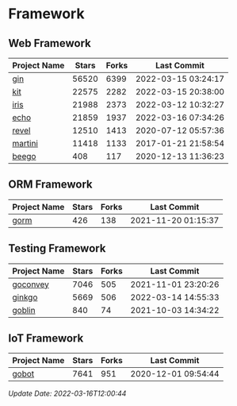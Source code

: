 # Framework

## Web Framework
| Project Name | Stars | Forks | Last Commit |
| ------------ | ----- | ----- | ----------- |
| [gin](https://github.com/gin-gonic/gin) | 56520 | 6399 | 2022-03-15 03:24:17 |
| [kit](https://github.com/go-kit/kit) | 22575 | 2282 | 2022-03-15 20:38:00 |
| [iris](https://github.com/kataras/iris) | 21988 | 2373 | 2022-03-12 10:32:27 |
| [echo](https://github.com/labstack/echo) | 21859 | 1937 | 2022-03-16 07:34:26 |
| [revel](https://github.com/revel/revel) | 12510 | 1413 | 2020-07-12 05:57:36 |
| [martini](https://github.com/go-martini/martini) | 11418 | 1133 | 2017-01-21 21:58:54 |
| [beego](https://github.com/astaxie/beego) | 408 | 117 | 2020-12-13 11:36:23 |

## ORM Framework
| Project Name | Stars | Forks | Last Commit |
| ------------ | ----- | ----- | ----------- |
| [gorm](https://github.com/jinzhu/gorm) | 426 | 138 | 2021-11-20 01:15:37 |

## Testing Framework
| Project Name | Stars | Forks | Last Commit |
| ------------ | ----- | ----- | ----------- |
| [goconvey](https://github.com/smartystreets/goconvey) | 7046 | 505 | 2021-11-01 23:20:26 |
| [ginkgo](https://github.com/onsi/ginkgo) | 5669 | 506 | 2022-03-14 14:55:33 |
| [goblin](https://github.com/franela/goblin) | 840 | 74 | 2021-10-03 14:34:22 |

## IoT Framework
| Project Name | Stars | Forks | Last Commit |
| ------------ | ----- | ----- | ----------- |
| [gobot](https://github.com/hybridgroup/gobot) | 7641 | 951 | 2020-12-01 09:54:44 |

*Update Date: 2022-03-16T12:00:44*